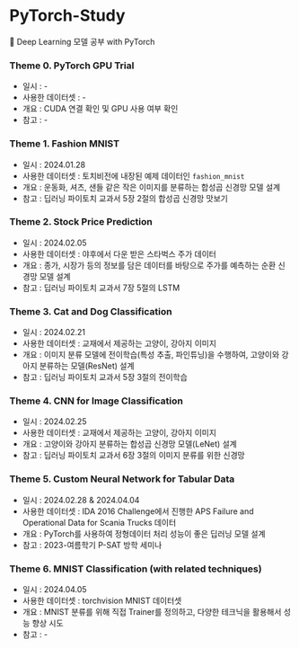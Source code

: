 # PyTorch-Study
🧐 Deep Learning 모델 공부 with PyTorch

### Theme 0. PyTorch GPU Trial
- 일시 : -
- 사용한 데이터셋 : -
- 개요 : CUDA 연결 확인 및 GPU 사용 여부 확인
- 참고 : -

### Theme 1. Fashion MNIST
- 일시 : 2024.01.28
- 사용한 데이터셋 : 토치비전에 내장된 예제 데이터인 ```fashion_mnist```
- 개요 : 운동화, 셔츠, 샌들 같은 작은 이미지를 분류하는 합성곱 신경망 모델 설계
- 참고 : 딥러닝 파이토치 교과서 5장 2절의 합성곱 신경망 맛보기

### Theme 2. Stock Price Prediction
- 일시 : 2024.02.05
- 사용한 데이터셋 : 야후에서 다운 받은 스타벅스 주가 데이터
- 개요 : 종가, 시장가 등의 정보를 담은 데이터를 바탕으로 주가를 예측하는 순환 신경망 모델 설계
- 참고 : 딥러닝 파이토치 교과서 7장 5절의 LSTM

### Theme 3. Cat and Dog Classification
- 일시 : 2024.02.21
- 사용한 데이터셋 : 교재에서 제공하는 고양이, 강아지 이미지
- 개요 : 이미지 분류 모델에 전이학습(특성 추출, 파인튜닝)을 수행하여, 고양이와 강아지 분류하는 모델(ResNet) 설계 
- 참고 : 딥러닝 파이토치 교과서 5장 3절의 전이학습

### Theme 4. CNN for Image Classification
- 일시 : 2024.02.25
- 사용한 데이터셋 : 교재에서 제공하는 고양이, 강아지 이미지
- 개요 : 고양이와 강아지 분류하는 합성곱 신경망 모델(LeNet) 설계 
- 참고 : 딥러닝 파이토치 교과서 6장 3절의 이미지 분류를 위한 신경망

### Theme 5. Custom Neural Network for Tabular Data
- 일시 : 2024.02.28 & 2024.04.04
- 사용한 데이터셋 : IDA 2016 Challenge에서 진행한 APS Failure and Operational Data for Scania Trucks 데이터
- 개요 : PyTorch를 사용하여 정형데이터 처리 성능이 좋은 딥러닝 모델 설계
- 참고 : 2023-여름학기 P-SAT 방학 세미나

### Theme 6. MNIST Classification (with related techniques)
- 일시 : 2024.04.05
- 사용한 데이터셋 : torchvision MNIST 데이터셋
- 개요 : MNIST 분류를 위해 직접 Trainer를 정의하고, 다양한 테크닉을 활용해서 성능 향상 시도
- 참고 : -